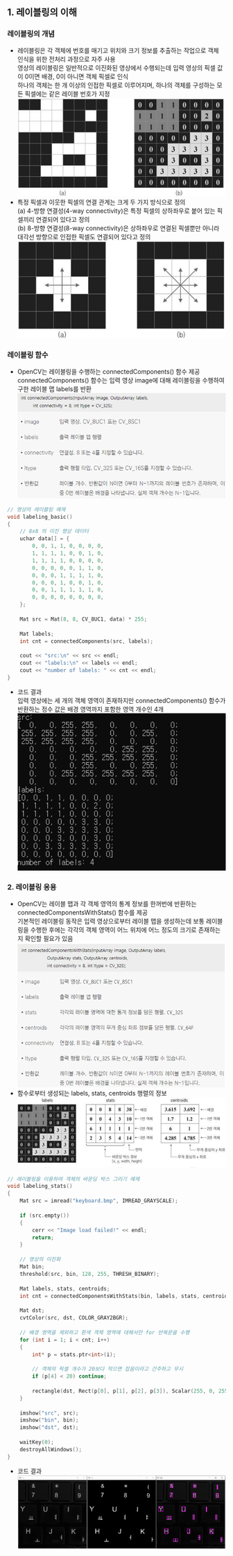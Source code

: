 ## 1. 레이블링의 이해
### 레이블링의 개념
* 레이블링은 각 객체에 번호를 매기고 위치와 크기 정보를 추출하는 작업으로 객체 인식을 위한 전처리 과정으로 자주 사용
<br/> 영상의 레이블링은 일반적으로 이진화된 영상에서 수행되는데 입력 영상의 픽셀 값이 0이면 배경, 0이 아니면 객체 픽셀로 인식
<br/> 하나의 객체는 한 개 이상의 인접한 픽셀로 이루어지며, 하나의 객체를 구성하는 모든 픽셀에는 같은 레이블 번호가 지정
<br/> <img src="./img/OCV001.PNG" />  
* 특정 픽셀과 이웃한 픽셀의 연결 관계는 크게 두 가지 방식으로 정의
<br/> (a) 4-방향 연결성(4-way connectivity)은 특정 픽셀의 상하좌우로 붙어 있는 픽셀끼리 연결되어 있다고 정의
<br/> (b) 8-방향 연결성(8-way connectivity)은 상하좌우로 연결된 픽셀뿐만 아니라 대각선 방향으로 인접한 픽셀도 연결되어 있다고 정의
<br/> <img src="./img/OCV002.PNG" /> 
### 레이블링 함수 
* OpenCV는 레이블링을 수행하는 connectedComponents() 함수 제공
<br/> connectedComponents() 함수는 입력 영상 image에 대해 레이블링을 수행하여 구한 레이블 맵 labels를 반환
<br/> <img src="./img/OCV003.PNG" /> 
```cpp
// 영상의 레이블링 예제
void labeling_basic()
{
    // 8x8 의 이진 영상 데이터
    uchar data[] = {
        0, 0, 1, 1, 0, 0, 0, 0,
        1, 1, 1, 1, 0, 0, 1, 0,
        1, 1, 1, 1, 0, 0, 0, 0,
        0, 0, 0, 0, 0, 1, 1, 0,
        0, 0, 0, 1, 1, 1, 1, 0,
        0, 0, 0, 1, 0, 0, 1, 0,
        0, 0, 1, 1, 1, 1, 1, 0,
        0, 0, 0, 0, 0, 0, 0, 0,
    };

    Mat src = Mat(8, 8, CV_8UC1, data) * 255;

    Mat labels;
    int cnt = connectedComponents(src, labels);

    cout << "src:\n" << src << endl;
    cout << "labels:\n" << labels << endl;
    cout << "number of labels: " << cnt << endl;
}
```
* 코드 결과 
<br/> 입력 영상에는 세 개의 객체 영역이 존재하지만 connectedComponents() 함수가 반환하는 정수 값은 배경 영역까지 포함한 영역 개수인 4개
<br/> <img src="./img/OCV004.PNG" width="600"/> 

### 2. 레이블링 응용
* OpenCV는 레이블 맵과 각 객체 영역의 통계 정보를 한꺼번에 반환하는 connectedComponentsWithStats() 함수를 제공
<br/> 기본적인 레이블링 동작은 입력 영상으로부터 레이블 맵을 생성하는데 보통 레이블링을 수행한 후에는 각각의 객체 영역이 어느 위치에 어느 정도의 크기로 존재하는지 확인할 필요가 있음 
<br/> <img src="./img/OCV005.PNG" /> 
* 함수로부터 생성되는 labels, stats, centroids 행렬의 정보
<br/> <img src="./img/OCV006.PNG" /> 
```cpp
// 레이블링을 이용하여 객체의 바운딩 박스 그리기 예제
void labeling_stats()
{
    Mat src = imread("keyboard.bmp", IMREAD_GRAYSCALE);

    if (src.empty())
    {
        cerr << "Image load failed!" << endl;
        return;
    }

    // 영상의 이진화
    Mat bin;
    threshold(src, bin, 128, 255, THRESH_BINARY);

    Mat labels, stats, centroids;
    int cnt = connectedComponentsWithStats(bin, labels, stats, centroids);

    Mat dst;
    cvtColor(src, dst, COLOR_GRAY2BGR);

    // 배경 영역을 제외하고 흰색 객체 영역에 대해서만 for 반복문을 수행
    for (int i = 1; i < cnt; i++)
    {
        int* p = stats.ptr<int>(i);
        
        // 객체의 픽셀 개수가 20보다 작으면 잡음이라고 간주하고 무시
        if (p[4] < 20) continue;

        rectangle(dst, Rect(p[0], p[1], p[2], p[3]), Scalar(255, 0, 255), 2);
    }

    imshow("src", src);
    imshow("bin", bin);
    imshow("dst", dst);

    waitKey(0);
    destroyAllWindows();
}
```
* 코드 결과
<br/> <img src="./img/OCV007.PNG" width="600"/> 
